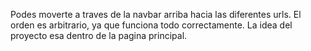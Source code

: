 Podes moverte a traves de la navbar arriba hacia las diferentes urls. El orden es arbitrario, ya que funciona todo correctamente. La idea del proyecto esa dentro de la pagina principal.
